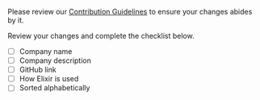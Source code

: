 Please review our [Contribution Guidelines](https://github.com/doomspork/elixir-companies/blob/master/CONTRIBUTING.md) to ensure your changes abides by it.

Review your changes and complete the checklist below.

- [ ] Company name
- [ ] Company description
- [ ] GitHub link
- [ ] How Elixir is used
- [ ] Sorted alphabetically
